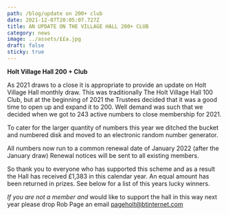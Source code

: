 ```yaml
---
path: /blog/update on 200+ club
date: 2021-12-07T20:05:07.727Z
title: AN UPDATE ON THE VILLAGE HALL 200+ CLUB
category: news
image: ../assets/££a.jpg
draft: false
sticky: true
---
```

**Holt Village Hall 200 + Club**

As 2021 draws to a close it is appropriate to provide an update on Holt Village Hall monthly draw. This was traditionally The Holt Village Hall 100 Club, but at the beginning of 2021 the Trustees decided that it was a good time to open up and expand it to 200. Well demand was such that we decided when we got to 243 active numbers to close membership for 2021.

To cater for the larger quantity of numbers this year we ditched the bucket and numbered disk and moved to an electronic random number generator.

All numbers now run to a common renewal date of January 2022 (after the January draw) Renewal notices will be sent to all existing members.

So thank you to everyone who has supported this scheme and as a result the Hall has received £1,383 in this calendar year. An equal amount has been returned in prizes.  See below for a list of this years lucky winners.

*If you are not a member and* would like to support the hall in this way next year please drop Rob Page an email [pageholt@btinternet.com](mailto:pageholt@btinternet.com)